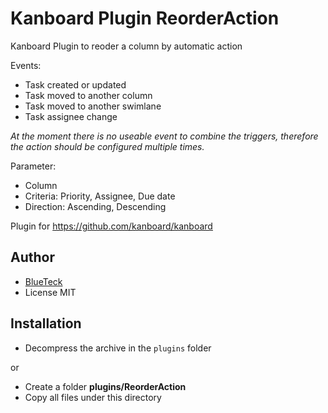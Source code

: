 # Kanboard Plugin ReorderAction

Kanboard Plugin to reoder a column by automatic action

Events:

- Task created or updated
- Task moved to another column
- Task moved to another swimlane
- Task assignee change

_At the moment there is no useable event to combine the triggers, therefore the action should be configured multiple times._

Parameter:

- Column
- Criteria: Priority, Assignee, Due date
- Direction: Ascending, Descending

Plugin for <https://github.com/kanboard/kanboard>

## Author

- [BlueTeck](https://github.com/BlueTeck)
- License MIT

## Installation

- Decompress the archive in the `plugins` folder

or

- Create a folder **plugins/ReorderAction**
- Copy all files under this directory
